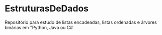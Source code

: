 # EstruturasDeDados
Repositório para estudo de listas encadeadas, listas ordenadas e árvores binárias em "Python, Java ou C#
